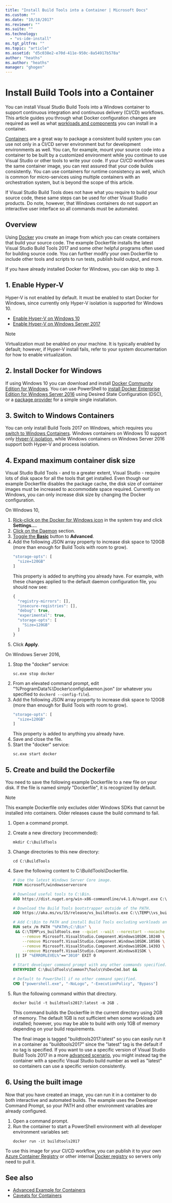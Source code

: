 ```yaml
---
title: "Install Build Tools into a Container | Microsoft Docs"
ms.custom: ""
ms.date: "10/18/2017"
ms.reviewer: ""
ms.suite: ""
ms.technology: 
  - "vs-ide-install"
ms.tgt_pltfrm: ""
ms.topic: "article"
ms.assetid: "d5c038e2-e70d-411e-950c-8a54917b578a"
author: "heaths"
ms.author: "heaths"
manager: "ghogen"
---
```

# Install Build Tools into a Container

You can install Visual Studio Build Tools into a Windows container to support continuous integration and continuous delivery (CI/CD) workflows. This article guides you through what Docker configuration changes are required as well as what [workloads and components](workload-component-id-vs-build-tools.md) you can install in a container.

[Containers](https://www.docker.com/what-container) are a great way to package a consistent build system you can use not only in a CI/CD server environment but for development environments as well. You can, for example, mount your source code into a container to be built by a customized environment while you continue to use Visual Studio or other tools to write your code. If your CI/CD workflow uses the same container image, you can rest assured that your code builds consistently. You can use containers for runtime consistency as well, which is common for micro-services using multiple containers with an orchestration system, but is beyond the scope of this article.

If Visual Studio Build Tools does not have what you require to build your source code, these same steps can be used for other Visual Studio products. Do note, however, that Windows containers do not support an interactive user interface so all commands must be automated.

## Overview

Using [Docker](https://www.docker.com/what-docker) you create an image from which you can create containers that build your source code. The example Dockerfile installs the latest Visual Studio Build Tools 2017 and some other helpful programs often used for building source code. You can further modify your own Dockerfile to include other tools and scripts to run tests, publish build output, and more.

If you have already installed Docker for Windows, you can skip to step 3.

## 1. Enable Hyper-V

Hyper-V is not enabled by default. It must be enabled to start Docker for Windows, since currently only Hyper-V isolation is supported for Windows 10.

* [Enable Hyper-V on Windows 10](https://docs.microsoft.com/virtualization/hyper-v-on-windows/quick-start/enable-hyper-v)
* [Enable Hyper-V on Windows Server 2017](https://docs.microsoft.com/windows-server/virtualization/hyper-v/get-started/install-the-hyper-v-role-on-windows-server)

> [!NOTE]
> Virtualization must be enabled on your machine. It is typically enabled by default; however, if Hyper-V install fails, refer to your system documentation for how to enable virtualization.

## 2. Install Docker for Windows

If using Windows 10 you can download and install [Docker Community Edition for Windows](https://www.docker.com/docker-windows). You can use PowerShell to [install Docker Enterprise Edition for Windows Server 2016](https://docs.docker.com/engine/installation/windows/docker-ee) using Desired State Configuration (DSC), or a [package provider](https://docs.microsoft.com/virtualization/windowscontainers/deploy-containers/deploy-containers-on-server) for a simple single installation.

## 3. Switch to Windows Containers

You can only install Build Tools 2017 on Windows, which requires you [switch to Windows Containers](https://docs.docker.com/docker-for-windows/#getting-started-with-windows-containers). Windows containers on Windows 10 support only [Hyper-V isolation](https://docs.microsoft.com/virtualization/windowscontainers/manage-containers/hyperv-container), while Windows containers on Windows Server 2016 support both Hyper-V and process isolation.

## 4. Expand maximum container disk size

Visual Studio Build Tools - and to a greater extent, Visual Studio - require lots of disk space for all the tools that get installed. Even though our example Dockerfile disables the package cache, the disk size of container images must be increased to accommodate space required. Currently on Windows, you can only increase disk size by changing the Docker configuration.

On Windows 10,

1. [Rick-click on the Docker for Windows icon](https://docs.docker.com/docker-for-windows/#docker-settings) in the system tray and click **Settings...**.
2. [Click on the Daemon](https://docs.docker.com/docker-for-windows/#docker-daemon) section.
3. [Toggle the **Basic**](https://docs.docker.com/docker-for-windows/#edit-the-daemon-configuration-file) button to **Advanced**.
4. Add the following JSON array property to increase disk space to 120GB (more than enough for Build Tools with room to grow).
   ```js
   "storage-opts": [
     "size=120GB"
   ]
   ```
   This property is added to anything you already have. For example, with these changes applied to the default daemon configuration file, you should now see:
   ```js
   {
     "registry-mirrors": [],
     "insecure-registries": [],
     "debug": true,
     "experimental": true,
     "storage-opts": [
       "Size=120GB"
     ]
   }
   ```
5. Click **Apply**.

On Windows Server 2016,

1. Stop the "docker" service:
   ```
   sc.exe stop docker
   ```
2. From an elevated command prompt, edit "%ProgramData%\Docker\config\daemon.json" (or whatever you specified to `dockerd --config-file`).
3. Add the following JSON array property to increase disk space to 120GB (more than enough for Build Tools with room to grow).
   ```js
   "storage-opts": [
     "size=120GB"
   ]
   ```
   This property is added to anything you already have.
4. Save and close the file.
5. Start the "docker" service:
   ```
   sc.exe start docker
   ```

## 5. Create and build the Dockerfile

You need to save the following example Dockerfile to a new file on your disk. If the file is named simply "Dockerfile", it is recognized by default.

> [!NOTE]
> This example Dockerfile only excludes older Windows SDKs that cannot be installed into containers. Older releases cause the build command to fail.

1. Open a command prompt.
2. Create a new directory (recommended):
   ```
   mkdir C:\BuildTools
   ```
3. Change directories to this new directory:
   ```
   cd C:\BuildTools
   ```
3. Save the following content to C:\BuildTools\Dockerfile.
   ```dockerfile
   # Use the latest Windows Server Core image.
   FROM microsoft/windowsservercore

   # Download useful tools to C:\Bin.
   ADD https://dist.nuget.org/win-x86-commandline/v4.1.0/nuget.exe C:\\Bin\\nuget.exe

   # Download the Build Tools bootstrapper outside of the PATH.
   ADD https://aka.ms/vs/15/release/vs_buildtools.exe C:\\TEMP\\vs_buildtools.exe

   # Add C:\Bin to PATH and install Build Tools excluding workloads and components with known issues.
   RUN setx /m PATH "%PATH%;C:\Bin" \
    && C:\TEMP\vs_buildtools.exe --quiet --wait --norestart --nocache --installPath C:\BuildTools --all \
       --remove Microsoft.VisualStudio.Component.Windows10SDK.10240 \
       --remove Microsoft.VisualStudio.Component.Windows10SDK.10586 \
       --remove Microsoft.VisualStudio.Component.Windows10SDK.14393 \
       --remove Microsoft.VisualStudio.Component.Windows81SDK \
    || IF "%ERRORLEVEL%"=="3010" EXIT 0

   # Start developer command prompt with any other commands specified.
   ENTRYPOINT C:\BuildTools\Common7\Tools\VsDevCmd.bat &&

   # Default to PowerShell if no other command specified.
   CMD ["powershell.exe", "-NoLogo", "-ExecutionPolicy", "Bypass"]
   ```
4. Run the following command within that directory.
   ```
   docker build -t buildtools2017:latest -m 2GB .
   ```
   This command builds the Dockerfile in the current directory using 2GB of memory. The default 1GB is not sufficient when some workloads are installed; however, you may be able to build with only 1GB of memory depending on your build requirements.

   The final image is tagged "buildtools2017:latest" so you can easily run it in a container as "buildtools2017" since the "latest" tag is the default if no tag is specified. If you want to use a specific version of Visual Studio Build Tools 2017 in a more [advanced scenario](advanced-build-tools-container.md), you might instead tag the container with a specific Visual Studio build number as well as "latest" so containers can use a specific version consistently.

## 6. Using the built image

Now that you have created an image, you can run it in a container to do both interactive and automated builds. The example uses the Developer Command Prompt, so your PATH and other environment variables are already configured.

1. Open a command prompt.
2. Run the container to start a PowerShell environment with all developer environment variables set:
   ```
   docker run -it buildtools2017
   ```

To use this image for your CI/CD workflow, you can publish it to your own [Azure Container Registry](https://azure.microsoft.com/services/container-registry) or other internal [Docker registry](https://docs.docker.com/registry/deploying) so servers only need to pull it.

## See also

* [Advanced Example for Containers](advanced-build-tools-container.md)
* [Caveats for Containers](build-tools-container-caveats.md)
